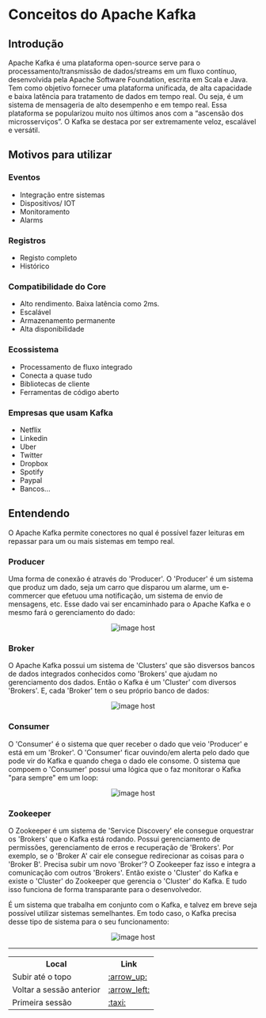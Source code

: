 # Conceitos do Apache Kafka


## Introdução 

Apache Kafka é uma plataforma open-source serve para o processamento/transmissão de dados/streams em um fluxo contínuo, desenvolvida pela Apache Software Foundation, escrita em Scala e Java. Tem como objetivo fornecer uma plataforma unificada, de alta capacidade e baixa latência para tratamento de dados em tempo real. Ou seja, é um sistema de mensageria de alto desempenho e em tempo real. Essa plataforma se popularizou muito nos últimos anos com a “ascensão dos microsserviços”. O Kafka se destaca por ser extremamente veloz, escalável e versátil.


## Motivos para utilizar

### Eventos

- Integração entre sistemas
- Dispositivos/ IOT
- Monitoramento
- Alarms

### Registros

- Registo completo
- Histórico

### Compatibilidade do Core

- Alto rendimento. Baixa latência como 2ms.
- Escalável
- Armazenamento permanente
- Alta disponibilidade

### Ecossistema

- Processamento de fluxo integrado
- Conecta a quase tudo
- Bibliotecas de cliente
- Ferramentas de código aberto

### Empresas que usam Kafka

- Netflix
- Linkedin
- Uber
- Twitter
- Dropbox
- Spotify
- Paypal
- Bancos...


## Entendendo

O Apache Kafka permite conectores no qual é possível fazer leituras em repassar para um ou mais sistemas em tempo real. 

### Producer

Uma forma de conexão é através do 'Producer'. O 'Producer' é um sistema que produz um dado, seja um carro que disparou um alarme, um e-commercer que efetuou uma notificação, um sistema de envio de mensagens, etc. Esse dado vai ser encaminhado para o Apache Kafka e o mesmo fará o gerenciamento do dado:

<div align="center"><img src="https://thumbs2.imgbox.com/e6/3d/m6YRD1OW_t.png" alt="image host"/></div>

### Broker

O Apache Kafka possui um sistema de 'Clusters' que são disversos bancos de dados integrados conhecidos como 'Brokers' que ajudam no gerenciamento dos dados. Então o Kafka é um 'Cluster' com diversos 'Brokers'. E, cada 'Broker' tem o seu próprio banco de dados:

<div align="center"><img src="https://thumbs2.imgbox.com/d7/53/jfXc7XGK_t.png" alt="image host"/></div>


### Consumer

O 'Consumer' é o sistema que quer receber o dado que veio 'Producer' e está em um 'Broker'. O 'Consumer' ficar ouvindo/em alerta pelo dado que pode vir do Kafka e quando chega o dado ele consome. O sistema que compoem o 'Consumer' possui uma lógica que o faz monitorar o Kafka "para sempre" em um loop:

<div align="center"><img src="https://thumbs2.imgbox.com/29/5f/ZZcrdqgr_t.png" alt="image host"/></div>


### Zookeeper

O Zookeeper é um sistema de 'Service Discovery' ele consegue orquestrar os 'Brokers' que o Kafka está rodando. Possui gerenciamento de permissões, gerenciamento de erros e recuperação de 'Brokers'. Por exemplo, se o 'Broker A' cair ele consegue redirecionar as coisas para o 'Broker B'. Precisa subir um novo 'Broker'? O Zookeeper faz isso e integra a comunicação com outros 'Brokers'. Então  existe o 'Cluster' do Kafka e existe o 'Cluster' do Zookeeper que gerencia o 'Cluster' do Kafka. E tudo isso funciona de forma transparante para o desenvolvedor.


É um sistema que trabalha em conjunto com o Kafka, e talvez em breve seja possível utilizar sistemas semelhantes. Em todo caso, o Kafka precisa desse tipo de sistema para o seu funcionamento:

<div align="center"><img src="https://thumbs2.imgbox.com/45/4d/ozqgNj91_t.png" alt="image host"/></div>
                                       

<hr/>

<table>
  <tr>
    <th>Local</th>
    <th>Link</th>
  </tr>
  <tr>
    <td>Subir até o topo</td>
    <td><a href="https://github.com/gil-son/kafka-versions/tree/main/PT-BR/conceitos">:arrow_up:</a></td>
  </tr>
  <tr>
    <td>Voltar a sessão anterior</td>
    <td><a href="https://github.com/gil-son/kafka-versions/tree/main/PT-BR">:arrow_left:</a></td>
  </tr>
   <tr>
    <td>Primeira sessão</td>
    <td><a href="https://github.com/gil-son/kafka-versions">:taxi:</a></td>
  </tr>
</table>


